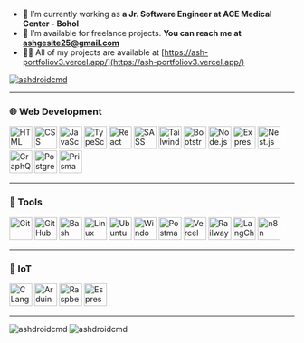 - 💼 I’m currently working as **a Jr. Software Engineer at ACE Medical Center - Bohol**
- 🤝 I’m available for freelance projects. **You can reach me at ashgesite25@gmail.com**
- 👨‍💻 All of my projects are available at [https://ash-portfoliov3.vercel.app/](https://ash-portfoliov3.vercel.app/)

<p align="left">
  <a href="https://github.com/ryo-ma/github-profile-trophy">
    <img src="https://github-profile-trophy.vercel.app/?username=ashdroidcmd&theme=tokyonight" alt="ashdroidcmd" />
  </a>
</p>

---

### 🌐 Web Development
<p align="left">
  <img src="https://res.cloudinary.com/dmkri61cj/image/upload/v1749645466/html_dit32q.png" alt="HTML" width="40" height="40"/>
  <img src="https://res.cloudinary.com/dmkri61cj/image/upload/v1749645490/css_wetafm.png" alt="CSS" width="40" height="40"/>
  <img src="https://res.cloudinary.com/dmkri61cj/image/upload/v1749645467/js_qgtoxu.png" alt="JavaScript" width="40" height="40"/>
  <img src="https://res.cloudinary.com/dmkri61cj/image/upload/v1755781809/typescript_gx6ce7.png" alt="TypeScript" width="40" height="40"/>
  <img src="https://res.cloudinary.com/dmkri61cj/image/upload/v1749645477/react_wxsvsx.png" alt="React" width="40" height="40"/>
  <img src="https://res.cloudinary.com/dmkri61cj/image/upload/v1749645486/sass_bygxe3.png" alt="SASS" width="40" height="40"/>
  <img src="https://res.cloudinary.com/dmkri61cj/image/upload/v1749645481/tailwind_bicv0y.png" alt="Tailwind CSS" width="40" height="40"/>
  <img src="https://res.cloudinary.com/dmkri61cj/image/upload/v1749645470/bootstrap_khsmse.png" alt="Bootstrap" width="40" height="40"/>
  <img src="https://res.cloudinary.com/dmkri61cj/image/upload/v1752997567/node_yoadjr.png" alt="Node.js" width="40" height="40"/>
  <img src="https://res.cloudinary.com/dmkri61cj/image/upload/v1756641733/express_jlapgs.png" alt="Express.js" width="40" height="40"/>
  <img src="https://res.cloudinary.com/dmkri61cj/image/upload/v1752997567/nestjs_yvnui5.png" alt="Nest.js" width="40" height="40"/>
  <img src="https://res.cloudinary.com/dmkri61cj/image/upload/v1756640301/graphql_i6qout.png" alt="GraphQL" width="40" height="40"/>
  <img src="https://res.cloudinary.com/dmkri61cj/image/upload/v1752997567/postgres_uewc0s.png" alt="Postgres" width="40" height="40"/>
  <img src="https://res.cloudinary.com/dmkri61cj/image/upload/v1752997593/prisma_wrzimb.png" alt="Prisma" width="40" height="40"/>
</p>

---

### 🧰 Tools
<p align="left">
  <img src="https://res.cloudinary.com/dmkri61cj/image/upload/v1749645483/git_kh2wnh.png" alt="Git" width="40" height="40"/>
  <img src="https://res.cloudinary.com/dmkri61cj/image/upload/v1749645465/github_keabr3.png" alt="GitHub" width="40" height="40"/>
  <img src="https://res.cloudinary.com/dmkri61cj/image/upload/v1756640301/bash_sox5wb.png" alt="Bash" width="40" height="40"/>
  <img src="https://res.cloudinary.com/dmkri61cj/image/upload/v1752997567/linux_urczss.png" alt="Linux" width="40" height="40"/>
  <img src="https://res.cloudinary.com/dmkri61cj/image/upload/v1752997597/ubuntu_eepi6n.png" alt="Ubuntu" width="40" height="40"/>
  <img src="https://res.cloudinary.com/dmkri61cj/image/upload/v1756641733/windows_ufqohy.png" alt="Windows" width="40" height="40"/>
  <img src="https://res.cloudinary.com/dmkri61cj/image/upload/v1752997568/postman_zkamj7.png" alt="Postman" width="40" height="40"/>
  <img src="https://res.cloudinary.com/dmkri61cj/image/upload/v1752999045/vercel_kxsbyg.png" alt="Vercel" width="40" height="40"/>
  <img src="https://res.cloudinary.com/dmkri61cj/image/upload/v1752999045/railway_janmak.png" alt="Railway" width="40" height="40"/>
  <img src="https://res.cloudinary.com/dmkri61cj/image/upload/v1759927255/langchain_cdlqgh.png" alt="LangChain" width="40" height="40"/>
  <img src="https://res.cloudinary.com/dmkri61cj/image/upload/v1753007784/n8n_dzuzps.png" alt="n8n" width="40" height="40"/>
</p>

---

### 🤖 IoT
<p align="left">
  <img src="https://res.cloudinary.com/dmkri61cj/image/upload/v1753007784/c_r0sg86.png" alt="C Language" width="40" height="40"/>
  <img src="https://res.cloudinary.com/dmkri61cj/image/upload/v1753007784/arduino_dm9vic.png" alt="Arduino" width="40" height="40"/>
  <img src="https://res.cloudinary.com/dmkri61cj/image/upload/v1755781809/raspberrypi_ibmo8u.png" alt="Raspberry Pi" width="40" height="40"/>
  <img src="https://res.cloudinary.com/dmkri61cj/image/upload/v1753007784/esp32_mtb0i6.png" alt="Espressif Systems" width="40" height="40"/>
</p>

---

<p>
  <img src="https://github-readme-stats.vercel.app/api?username=ashdroidcmd&show_icons=true&locale=en&theme=nightowl" alt="ashdroidcmd" />
  <img src="https://github-readme-streak-stats.herokuapp.com/?user=ashdroidcmd&theme=nightowl" alt="ashdroidcmd" />
</p>
